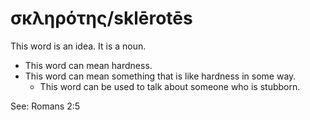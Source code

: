 # σκληρότης/sklērotēs
This word is an idea. It is a noun. 

* This word can mean hardness.
* This word can mean something that is like hardness in some way.
    * This word can be used to talk about someone who is stubborn.

See:  Romans 2:5
